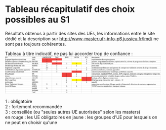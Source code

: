 # Tableau récapitulatif des choix possibles au S1

Résultats obtenus à partir des sites des UEs, les informations entre le site dédié
et la description sur http://www-master.ufr-info-p6.jussieu.fr/lmd/ ne sont pas toujours cohérentes.

Tableau à titre indicatif, ne pas lui accorder trop de confiance :
![GitHub Logo](UES1.png)

1 : obligatoire  
2 : fortement recommandée  
3 : conseillée (ou "seules autres UE autorisées" selon les masters)  
en rouge : les UE obligatoires
en jaune : les groupes d'UE pour lesquels on ne peut en choisir qu'une

